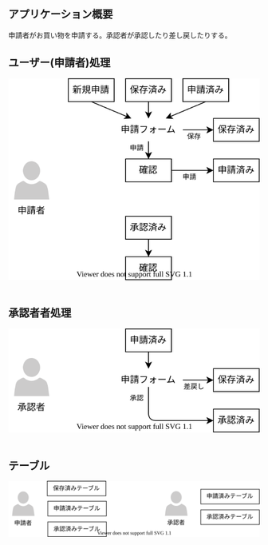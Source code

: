 ## アプリケーション概要
申請者がお買い物を申請する。承認者が承認したり差し戻したりする。

## ユーザー(申請者)処理
![userProcess](userProcess.drawio.svg) 

## 承認者者処理
![approverProcess](approverProcess.drawio.svg) 

## テーブル
![usersTables](usersTables.drawio.svg) 
